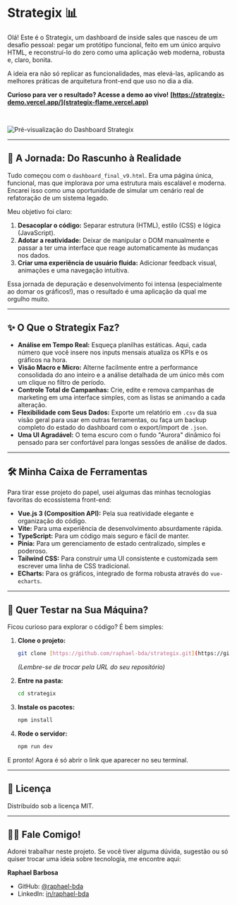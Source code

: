 # Strategix 📊

Olá! Este é o Strategix, um dashboard de inside sales que nasceu de um desafio pessoal: pegar um protótipo funcional, feito em um único arquivo HTML, e reconstruí-lo do zero como uma aplicação web moderna, robusta e, claro, bonita.

A ideia era não só replicar as funcionalidades, mas elevá-las, aplicando as melhores práticas de arquitetura front-end que uso no dia a dia.

**Curioso para ver o resultado? Acesse a demo ao vivo!**
**[https://strategix-demo.vercel.app/](strategix-flame.vercel.app)**

<br/>

![Pré-visualização do Dashboard Strategix](https://imgur.com/dWdglOI)

---

## 📖 A Jornada: Do Rascunho à Realidade

Tudo começou com o `dashboard_final_v9.html`. Era uma página única, funcional, mas que implorava por uma estrutura mais escalável e moderna. Encarei isso como uma oportunidade de simular um cenário real de refatoração de um sistema legado.

Meu objetivo foi claro:
1.  **Desacoplar o código:** Separar estrutura (HTML), estilo (CSS) e lógica (JavaScript).
2.  **Adotar a reatividade:** Deixar de manipular o DOM manualmente e passar a ter uma interface que reage automaticamente às mudanças nos dados.
3.  **Criar uma experiência de usuário fluida:** Adicionar feedback visual, animações e uma navegação intuitiva.

Essa jornada de depuração e desenvolvimento foi intensa (especialmente ao domar os gráficos!), mas o resultado é uma aplicação da qual me orgulho muito.

---

## ✨ O Que o Strategix Faz?

- **Análise em Tempo Real:** Esqueça planilhas estáticas. Aqui, cada número que você insere nos inputs mensais atualiza os KPIs e os gráficos na hora.
- **Visão Macro e Micro:** Alterne facilmente entre a performance consolidada do ano inteiro e a análise detalhada de um único mês com um clique no filtro de período.
- **Controle Total de Campanhas:** Crie, edite e remova campanhas de marketing em uma interface simples, com as listas se animando a cada alteração.
- **Flexibilidade com Seus Dados:** Exporte um relatório em `.csv` da sua visão geral para usar em outras ferramentas, ou faça um backup completo do estado do dashboard com o export/import de `.json`.
- **Uma UI Agradável:** O tema escuro com o fundo "Aurora" dinâmico foi pensado para ser confortável para longas sessões de análise de dados.

---

## 🛠️ Minha Caixa de Ferramentas

Para tirar esse projeto do papel, usei algumas das minhas tecnologias favoritas do ecossistema front-end:

- **Vue.js 3 (Composition API):** Pela sua reatividade elegante e organização do código.
- **Vite:** Para uma experiência de desenvolvimento absurdamente rápida.
- **TypeScript:** Para um código mais seguro e fácil de manter.
- **Pinia:** Para um gerenciamento de estado centralizado, simples e poderoso.
- **Tailwind CSS:** Para construir uma UI consistente e customizada sem escrever uma linha de CSS tradicional.
- **ECharts:** Para os gráficos, integrado de forma robusta através do `vue-echarts`.

---

## 🚀 Quer Testar na Sua Máquina?

Ficou curioso para explorar o código? É bem simples:

1.  **Clone o projeto:**
    ```bash
    git clone [https://github.com/raphael-bda/strategix.git](https://github.com/SEU_USUARIO/strategix.git)
    ```
    *(Lembre-se de trocar pela URL do seu repositório)*

2.  **Entre na pasta:**
    ```bash
    cd strategix
    ```

3.  **Instale os pacotes:**
    ```bash
    npm install
    ```

4.  **Rode o servidor:**
    ```bash
    npm run dev
    ```

E pronto! Agora é só abrir o link que aparecer no seu terminal.

---

## 📄 Licença

Distribuído sob a licença MIT.

---

## 👨‍💻 Fale Comigo!

Adorei trabalhar neste projeto. Se você tiver alguma dúvida, sugestão ou só quiser trocar uma ideia sobre tecnologia, me encontre aqui:

**Raphael Barbosa**

- GitHub: [@raphael-bda](https://github.com/raphael-bda)
- LinkedIn: [in/raphael-bda](https://linkedin.com/in/raphael-bda)
